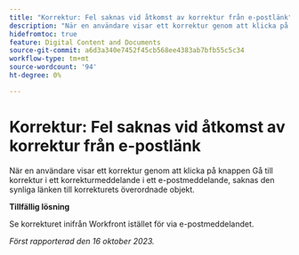 ```yaml
---
title: "Korrektur: Fel saknas vid åtkomst av korrektur från e-postlänk"
description: "När en användare visar ett korrektur genom att klicka på knappen Gå till korrektur i ett korrekturmeddelande i ett e-postmeddelande, saknas den synliga länken till korrekturets överordnade objekt."
hidefromtoc: true
feature: Digital Content and Documents
source-git-commit: a6d3a340e7452f45cb568ee4383ab7bfb55c5c34
workflow-type: tm+mt
source-wordcount: '94'
ht-degree: 0%

---
```



# Korrektur: Fel saknas vid åtkomst av korrektur från e-postlänk

När en användare visar ett korrektur genom att klicka på knappen Gå till korrektur i ett korrekturmeddelande i ett e-postmeddelande, saknas den synliga länken till korrekturets överordnade objekt.

**Tillfällig lösning**

Se korrekturet inifrån Workfront istället för via e-postmeddelandet.

_Först rapporterad den 16 oktober 2023._
